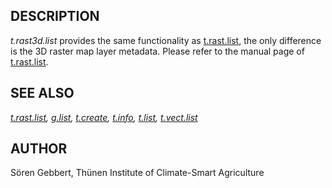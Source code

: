 
## DESCRIPTION

*t.rast3d.list* provides the same functionality as
[t.rast.list](t.rast.list.html), the only difference is the
3D raster map layer metadata. Please refer to the manual page of
[t.rast.list](t.rast.list.html).

## SEE ALSO

*[t.rast.list](t.rast.list.html),
[g.list](g.list.html),
[t.create](t.create.html),
[t.info](t.info.html),
[t.list](t.list.html),
[t.vect.list](t.vect.list.html)*

## AUTHOR

Sören Gebbert, Thünen Institute of Climate-Smart Agriculture
